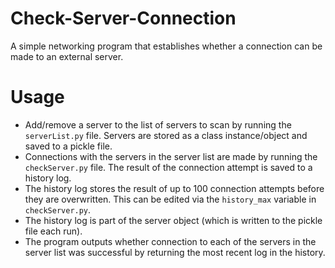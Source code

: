 # Check-Server-Connection
A simple networking program that establishes whether a connection can be made to an external server. 

# Usage
* Add/remove a server to the list of servers to scan by running the `serverList.py` file. Servers are stored as a class instance/object and saved to a pickle file.
* Connections with the servers in the server list are made by running the `checkServer.py` file. The result of the connection attempt is saved to a history log.
* The history log stores the result of up to 100 connection attempts before they are overwritten. This can be edited via the `history_max` variable in `checkServer.py`.
* The history log is part of the server object (which is written to the pickle file each run). 
* The program outputs whether connection to each of the servers in the server list was successful by returning the most recent log in the history. 
